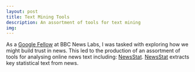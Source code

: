 ```yaml
---
layout: post
title: Text Mining Tools
description: An assortment of tools for text mining
img:
---
```


As a <a href="http://bbcnewslabs.co.uk/2016/09/26/google-fellow-liam-bolton-blogs-about-his-time-at-the-bbc/">Google Fellow</a> at BBC News Labs, I was tasked with exploring how we might build trust in news. This led to the production of an assortment of tools for analysing online news text including: <a href="https://github.com/lbuk/NewsStat">NewsStat</a>. <a href="https://github.com/lbuk/NewsStat">NewsStat</a> extracts key statistical text from news.
